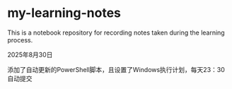 # my-learning-notes
This is a notebook repository for recording notes taken during the learning process.



2025年8月30日

添加了自动更新的PowerShell脚本，且设置了Windows执行计划，每天23：30自动提交
